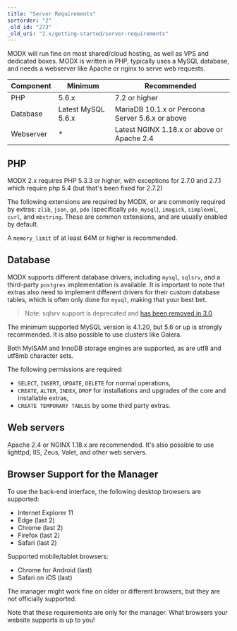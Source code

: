 ```yaml
---
title: "Server Requirements"
sortorder: "2"
_old_id: "273"
_old_uri: "2.x/getting-started/server-requirements"
---
```


MODX will run fine on most shared/cloud hosting, as well as VPS and dedicated boxes. MODX is written in PHP, typically uses a MySQL database, and needs a webserver like Apache or nginx to serve web requests.

| Component | Minimum            | Recommended                                     |
| --------- | ------------------ | ----------------------------------------------- |
| PHP       | 5.6.x              | 7.2 or higher                                   |
| Database  | Latest MySQL 5.6.x | MariaDB 10.1.x or Percona Server 5.6.x or above |
| Webserver | *                  | Latest NGINX 1.18.x or above or Apache 2.4                         |


## PHP

MODX 2.x requires PHP 5.3.3 or higher, with exceptions for 2.7.0 and 2.7.1 which require php 5.4 (but that's been fixed for 2.7.2)

The following extensions are required by MODX, or are commonly required by extras: `zlib`, `json`, `gd`, `pdo` (specifically `pdo_mysql`), `imagick`, `simplexml`, `curl`, and `mbstring`. These are common extensions, and are usually enabled by default.

A `memory_limit` of at least 64M or higher is recommended.

## Database

MODX supports different database drivers, including `mysql`, `sqlsrv`, and a third-party `postgres` implementation is available. It is important to note that extras also need to implement different drivers for their custom database tables, which is often only done for `mysql`, making that your best bet.

> Note: sqlsrv support is deprecated and [has been removed in 3.0](https://github.com/modxcms/revolution/issues/15540).   

The minimum supported MySQL version is 4.1.20, but 5.6 or up is strongly recommended. It is also possible to use clusters like Galera.

Both MyISAM and InnoDB storage engines are supported, as are utf8 and utf8mb character sets.

The following permissions are required:

- `SELECT`, `INSERT`, `UPDATE`, `DELETE` for normal operations,
- `CREATE`, `ALTER`, `INDEX`, `DROP` for installations and upgrades of the core and installable extras,
- `CREATE TEMPORARY TABLES` by some third party extras.

## Web servers

Apache 2.4 or NGINX 1.18.x are recommended. It's also possible to use lighttpd, IIS, Zeus, Valet, and other web servers.

## Browser Support for the Manager

To use the back-end interface, the following desktop browsers are supported:

- Internet Explorer 11
- Edge (last 2)
- Chrome (last 2)
- Firefox (last 2)
- Safari (last 2)

Supported mobile/tablet browsers:

- Chrome for Android (last)
- Safari on iOS (last)

The manager might work fine on older or different browsers, but they are not officially supported.

Note that these requirements are only for the manager. What browsers your website supports is up to you!
